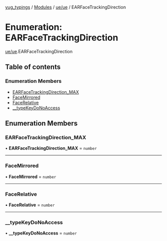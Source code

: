 [yug_typings](../README.md) / [Modules](../modules.md) / [ue/ue](../modules/ue_ue.md) / EARFaceTrackingDirection

# Enumeration: EARFaceTrackingDirection

[ue/ue](../modules/ue_ue.md).EARFaceTrackingDirection

## Table of contents

### Enumeration Members

- [EARFaceTrackingDirection\_MAX](ue_ue.EARFaceTrackingDirection.md#earfacetrackingdirection_max)
- [FaceMirrored](ue_ue.EARFaceTrackingDirection.md#facemirrored)
- [FaceRelative](ue_ue.EARFaceTrackingDirection.md#facerelative)
- [\_\_typeKeyDoNoAccess](ue_ue.EARFaceTrackingDirection.md#__typekeydonoaccess)

## Enumeration Members

### EARFaceTrackingDirection\_MAX

• **EARFaceTrackingDirection\_MAX** = `number`

___

### FaceMirrored

• **FaceMirrored** = `number`

___

### FaceRelative

• **FaceRelative** = `number`

___

### \_\_typeKeyDoNoAccess

• **\_\_typeKeyDoNoAccess** = `number`
